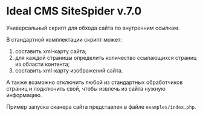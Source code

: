 # Ideal CMS SiteSpider v.7.0

Универсальный скрипт для обхода сайта по внутренним ссылкам. 

В стандартной комплектации скрипт может: 

1) составить xml-карту сайта;
2) для каждой страницы определить количество ссылающихся страниц из области контента;
3) составить xml-карту изображений сайта. 

А также возможно отключить любой из стандартных обработчиков страниц и подключить свой, 
чтобы извлечь из сайта нужную информацию.

Пример запуска сканера сайта представлен в файле `examples/index.php`.